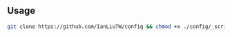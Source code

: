 #

## Usage

```bash
git clone https://github.com/IanLiuTW/config && chmod +x ./config/_scripts/dev_env/setup_apt.sh && ./config/_scripts/dev_env/setup_apt.sh
```
